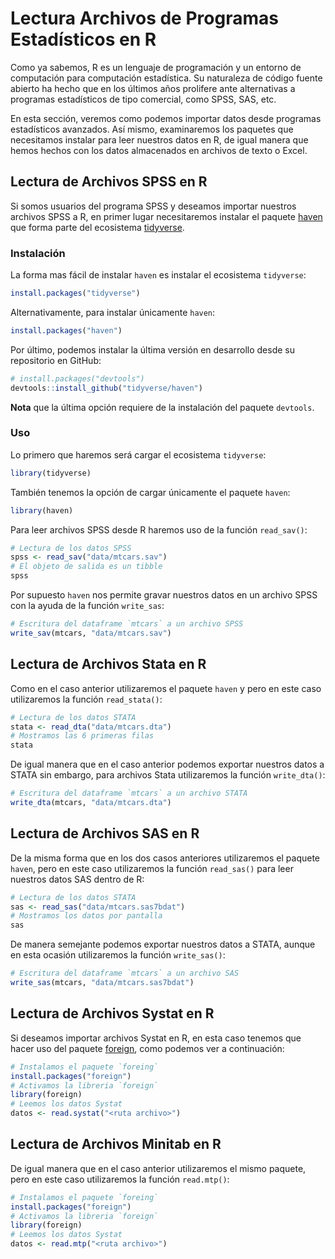 



# Lectura Archivos de Programas Estadísticos en R

Como ya sabemos, R es un lenguaje de programación y un entorno de computación para computación estadística. Su naturaleza de código fuente abierto ha hecho que en los últimos años prolifere ante alternativas a programas estadísticos de tipo comercial, como SPSS, SAS, etc.

En esta sección, veremos como podemos importar datos desde programas estadísticos avanzados. Así mismo, examinaremos los paquetes que necesitamos instalar para leer nuestros datos en R, de igual manera que hemos hechos con los datos almacenados en archivos de texto o Excel.

## Lectura de Archivos SPSS en R

Si somos usuarios del programa SPSS y deseamos importar nuestros archivos SPSS a R, en primer lugar necesitaremos instalar el paquete [haven](http://haven.tidyverse.org/) que forma parte del ecosistema [tidyverse](http://tidyverse.org/). 

### Instalación

La forma mas fácil de instalar `haven` es instalar el ecosistema
`tidyverse`:


```r
install.packages("tidyverse")
```

Alternativamente, para instalar únicamente `haven`:


```r
install.packages("haven")
```

Por último, podemos instalar la última versión en desarrollo desde su repositorio en GitHub:


```r
# install.packages("devtools")
devtools::install_github("tidyverse/haven")
```

__Nota__ que la última opción requiere de la instalación del paquete `devtools`.

### Uso

Lo primero que haremos será cargar el ecosistema `tidyverse`:


```r
library(tidyverse)
```

También tenemos la opción de cargar únicamente el paquete `haven`:


```r
library(haven)
```


Para leer archivos SPSS desde R haremos uso de la función `read_sav()`:


```r
# Lectura de los datos SPSS
spss <- read_sav("data/mtcars.sav")
# El objeto de salida es un tibble
spss
```

Por supuesto `haven` nos permite gravar nuestros datos en un archivo SPSS con la ayuda de la función `write_sas`:


```r
# Escritura del dataframe `mtcars` a un archivo SPSS
write_sav(mtcars, "data/mtcars.sav")
```


## Lectura de Archivos Stata en R

Como en el caso anterior utilizaremos el paquete `haven` y pero en este caso utilizaremos la función `read_stata()`:



```r
# Lectura de los datos STATA
stata <- read_dta("data/mtcars.dta")
# Mostramos las 6 primeras filas
stata
```

De igual manera que en el caso anterior podemos exportar nuestros datos a STATA sin embargo, para archivos Stata utilizaremos la función  `write_dta()`:


```r
# Escritura del dataframe `mtcars` a un archivo STATA
write_dta(mtcars, "data/mtcars.dta")
```



## Lectura de Archivos SAS en R

De la misma forma que en los dos casos anteriores utilizaremos el paquete `haven`, pero en este caso utilizaremos la función `read_sas()` para leer nuestros datos SAS dentro de R:





```r
# Lectura de los datos STATA
sas <- read_sas("data/mtcars.sas7bdat")
# Mostramos los datos por pantalla
sas
```

De manera semejante podemos exportar nuestros datos a STATA, aunque en esta ocasión utilizaremos la función `write_sas()`:


```r
# Escritura del dataframe `mtcars` a un archivo SAS
write_sas(mtcars, "data/mtcars.sas7bdat")
```



## Lectura de Archivos Systat en R

Si deseamos importar archivos Systat en R, en esta caso tenemos que hacer uso del paquete [foreign](https://cran.r-project.org/web/packages/foreign/foreign.pdf), como podemos ver a continuación:



```r
# Instalamos el paquete `foreing`
install.packages("foreign")
# Activamos la libreria `foreign`
library(foreign)
# Leemos los datos Systat
datos <- read.systat("<ruta archivo>")
```

## Lectura de Archivos Minitab en R

De igual manera que en el caso anterior utilizaremos el mismo paquete, pero en este caso utilizaremos la función `read.mtp()`:


```r
# Instalamos el paquete `foreing`
install.packages("foreign")
# Activamos la libreria `foreign`
library(foreign)
# Leemos los datos Systat
datos <- read.mtp("<ruta archivo>")
```



















